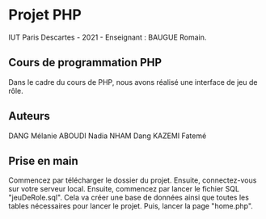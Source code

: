 # Projet PHP
IUT Paris Descartes - 2021 - Enseignant : BAUGUE Romain.

## Cours de programmation PHP
Dans le cadre du cours de PHP, nous avons réalisé une interface de jeu de rôle.

## Auteurs
DANG Mélanie
ABOUDI Nadia
NHAM Dang
KAZEMI Fatemé

## Prise en main
Commencez par télécharger le dossier du projet. Ensuite, connectez-vous sur votre serveur local.
Ensuite, commencez par lancer le fichier SQL "jeuDeRole.sql". Cela va créer une base de données ainsi que toutes les tables nécessaires pour lancer le projet.
Puis, lancer la page "home.php".

